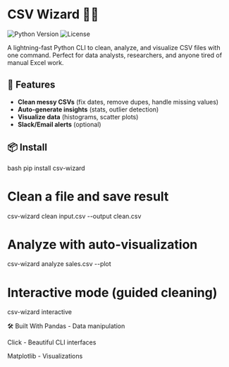 # CSV Wizard 🧙‍♂️

![Python Version](https://img.shields.io/badge/python-3.8%2B-blue)
![License](https://img.shields.io/badge/license-MIT-green)

A lightning-fast Python CLI to clean, analyze, and visualize CSV files with one command. 
Perfect for data analysts, researchers, and anyone tired of manual Excel work.

## 🚀 Features
- **Clean messy CSVs** (fix dates, remove dupes, handle missing values)
- **Auto-generate insights** (stats, outlier detection)
- **Visualize data** (histograms, scatter plots)
- **Slack/Email alerts** (optional)

## 📦 Install
bash
pip install csv-wizard

# Clean a file and save result
csv-wizard clean input.csv --output clean.csv

# Analyze with auto-visualization
csv-wizard analyze sales.csv --plot

# Interactive mode (guided cleaning)
csv-wizard interactive

🛠️ Built With
Pandas - Data manipulation

Click - Beautiful CLI interfaces

Matplotlib - Visualizations
